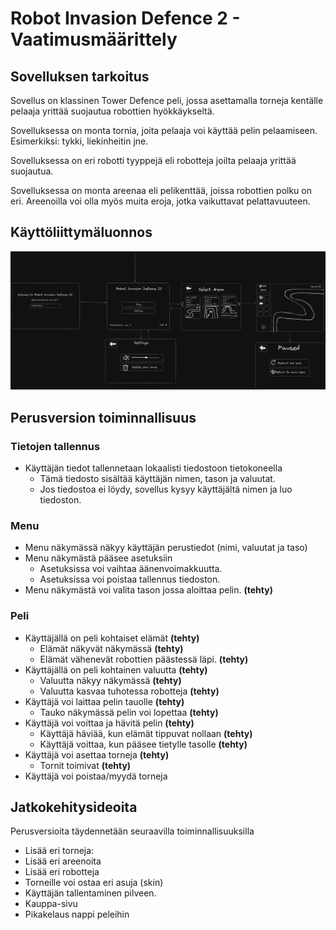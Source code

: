 # Robot Invasion Defence 2 - Vaatimusmäärittely

## Sovelluksen tarkoitus

Sovellus on klassinen Tower Defence peli, jossa asettamalla torneja kentälle pelaaja yrittää suojautua robottien hyökkäykseltä.

Sovelluksessa on monta tornia, joita pelaaja voi käyttää pelin pelaamiseen. Esimerkiksi: tykki, liekinheitin jne.

Sovelluksessa on eri robotti tyyppejä eli robotteja joilta pelaaja yrittää suojautua.

Sovelluksessa on monta areenaa eli pelikenttää, joissa robottien polku on eri. Areenoilla voi olla myös muita eroja, jotka vaikuttavat pelattavuuteen.

## Käyttöliittymäluonnos

![Käyttöliittymäluonnos](/robot-tower-defence-2/dokumentaatio/kayttoliittymaluonnos.png)

## Perusversion toiminnallisuus

### Tietojen tallennus

-   Käyttäjän tiedot tallennetaan lokaalisti tiedostoon tietokoneella
    -   Tämä tiedosto sisältää käyttäjän nimen, tason ja valuutat.
    -   Jos tiedostoa ei löydy, sovellus kysyy käyttäjältä nimen ja luo tiedoston.

### Menu

-   Menu näkymässä näkyy käyttäjän perustiedot (nimi, valuutat ja taso)
-   Menu näkymästä pääsee asetuksiin
    -   Asetuksissa voi vaihtaa äänenvoimakkuutta.
    -   Asetuksissa voi poistaa tallennus tiedoston.
-   Menu näkymästä voi valita tason jossa aloittaa pelin. **(tehty)**

### Peli

-   Käyttäjällä on peli kohtaiset elämät **(tehty)**
    -   Elämät näkyvät näkymässä **(tehty)**
    -   Elämät vähenevät robottien päästessä läpi. **(tehty)**
-   Käyttäjällä on peli kohtainen valuutta **(tehty)**
    -   Valuutta näkyy näkymässä **(tehty)**
    -   Valuutta kasvaa tuhotessa robotteja **(tehty)**
-   Käyttäjä voi laittaa pelin tauolle **(tehty)**
    -   Tauko näkymässä pelin voi lopettaa **(tehty)**
-   Käyttäjä voi voittaa ja hävitä pelin **(tehty)**
    -   Käyttäjä häviää, kun elämät tippuvat nollaan **(tehty)**
    -   Käyttäjä voittaa, kun pääsee tietylle tasolle **(tehty)**
-   Käyttäjä voi asettaa torneja **(tehty)**
    -   Tornit toimivat **(tehty)**
-   Käyttäjä voi poistaa/myydä torneja

## Jatkokehitysideoita

Perusversioita täydennetään seuraavilla toiminnallisuuksilla

-   Lisää eri torneja:
-   Lisää eri areenoita
-   Lisää eri robotteja
-   Torneille voi ostaa eri asuja (skin)
-   Käyttäjän tallentaminen pilveen.
-   Kauppa-sivu
-   Pikakelaus nappi peleihin
